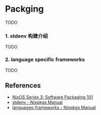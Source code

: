 # Packging

TODO

### 1. stdenv 构建介绍


TODO

### 2. language specific frameworks


TODO


## References

- [NixOS Series 3: Software Packaging 101](https://lantian.pub/en/article/modify-computer/nixos-packaging.lantian/)
- [stdenv - Nixpkgs Manual](https://github.com/NixOS/nixpkgs/tree/nixos-unstable/doc/languages-frameworks)
- [languages-frameworks - Nixpkgs Manual](https://github.com/NixOS/nixpkgs/tree/nixos-unstable/doc/stdenv)